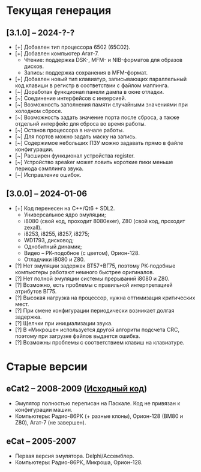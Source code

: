 # Текущая генерация

## [3.1.0] &ndash; 2024-?-?
- [+] Добавлен тип процессора 6502 (65C02).
- [+] Добавлен компьютер Агат-7.
    - Чтение: поддержка DSK-, MFM- и NIB-форматов для образов дисков.
    - Запись: поддержка сохранения в MFM-формат.
- [+] Добавлен новый тип клавиатур, записывающих параллельный код клавиши в регистр в соответствии с файлом маппинга.
- [~] Доработан функционал панели дампа в окне отладки.
- [~] Соединение интерфейсов с инверсией.
- [~] Возможность заполнения памяти случайными значениями при холодном сбросе.
- [~] Возможность задать значение порта после сброса, а также отдельнй интерфейс для сброса во время работы.
- [~] Останов процессора в начале работы.
- [~] Для портов можно задать маску на запись.
- [~] Содержимое небольших ПЗУ можно задавать прямо в файле конфигурации.
- [~] Расширен функционал устройства register.
- [~] Устройство speaker может ловить короткие пики меньше периода сэмплинга звука.
- [~] Исправление ошибок.

## [3.0.0] &ndash; 2024-01-06
- [+] Код перенесен на C++/Qt6 + SDL2.
    - Универсальное ядро эмуляции; 
    - i8080 (свой код, проходит 8080exer), Z80 (свой код, проходит zexall).
    - i8253, i8255, i8257, i8275;
    - WD1793, дисковод;
    - Однобитный динамик;
    - Видео &ndash; РК-подобное (с цветом), Орион-128.
    - Отладчики i8080 и Z80.
- [?] Нет эмуляции задержек ВТ57+ВГ75, поэтому РК-подобные компьютеры работают немного быстрее оригиналов.
- [?] Нет полной эмуляции системы прерываний i8080 и Z80.
- [?] Возможно, есть проблемы с правильной интерпретацией атрибутов ВГ75.
- [?] Высокая нагрузка на процессор, нужна оптимизация критических мест.
- [?] При смене конфигурации периодически возникает долгая задержка.
- [?] Щелчки при инициализации звука.
- [?] В «Микроше» используется другой алгоритм подсчета CRC, поэтому при загрузке файлов выдается ошибка.
- [?] Возможны проблемы с соответствием клавиш на клавиатуре.
  
# Старые версии

## eCat2 &ndash; 2008-2009 ([Исходный код](https://github.com/Ptr314/ecat2))
* Эмулятор полностью переписан на Паскале. Код не привязан к конфигурации машин. 
* Компьютеры: Радио-86РК (+ разные клоны), Орион-128 (ВМ80 и Z80), Агат-7 (не завершен).

## eCat &ndash; 2005-2007
* Первая версия эмулятора. Delphi/Ассемблер. 
* Компьютеры: Радио-86РК, Микроша, Орион-128.
